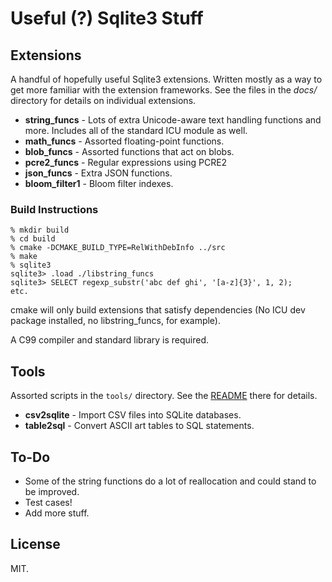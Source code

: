 Useful (?) Sqlite3 Stuff
========================

Extensions
----------

A handful of hopefully useful Sqlite3 extensions. Written mostly as a
way to get more familiar with the extension frameworks. See the files
in the *docs/* directory for details on individual extensions.

* **string_funcs** - Lots of extra Unicode-aware text handling functions
  and more. Includes all of the standard ICU module as well.
* **math_funcs** - Assorted floating-point functions.
* **blob_funcs** - Assorted functions that act on blobs.
* **pcre2_funcs** - Regular expressions using PCRE2
* **json_funcs** - Extra JSON functions.
* **bloom_filter1** - Bloom filter indexes.

### Build Instructions ###

    % mkdir build
    % cd build
    % cmake -DCMAKE_BUILD_TYPE=RelWithDebInfo ../src
    % make
    % sqlite3
    sqlite3> .load ./libstring_funcs
    sqlite3> SELECT regexp_substr('abc def ghi', '[a-z]{3}', 1, 2);
    etc.

cmake will only build extensions that satisfy dependencies (No ICU dev
package installed, no libstring_funcs, for example).

A C99 compiler and standard library is required.

Tools
-----

Assorted scripts in the `tools/` directory. See the
[README](tools/README.md) there for details.

* **csv2sqlite** - Import CSV files into SQLite databases.
* **table2sql** - Convert ASCII art tables to SQL statements.

To-Do
-----

* Some of the string functions do a lot of reallocation and could
  stand to be improved.
* Test cases!
* Add more stuff.

License
-------

MIT.
